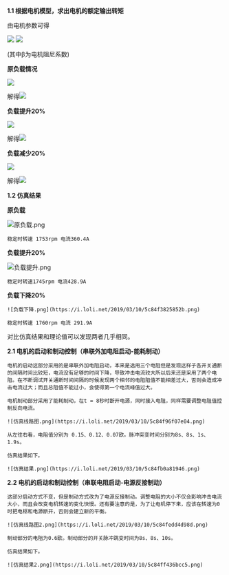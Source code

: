 
**1.1 根据电机模型，求出电机的额定输出转矩**

由电机参数可得

<img src="http://chart.googleapis.com/chart?cht=tx&chl= $$    U = I_aR_a + K\omega$$" style="border:none;">

<img src="http://chart.googleapis.com/chart?cht=tx&chl= $$    T_m-T_l = \beta\omega$$" style="border:none;">

(其中β为电机阻尼系数)

**原负载情况**

<img src="http://chart.googleapis.com/chart?cht=tx&chl= $$    T_l = 420N \cdot \,M$$" style="border:none;">
    
解得<img src="http://chart.googleapis.com/chart?cht=tx&chl= $$    \omega = 183.52rad/s  n = 1752.6rpm  I_a = 360.385A   T_m = 441.47NM$$" style="border:none;">
  
**负载提升20%**

<img src="http://chart.googleapis.com/chart?cht=tx&chl= $$    T_l = 504N \cdot \,M$$" style="border:none;">

解得<img src="http://chart.googleapis.com/chart?cht=tx&chl= $$    \omega = 182.71.52rad/s  n = 1744.9rpm  I_a = 428.88A$$" style="border:none;">
   
**负载减少20%**

<img src="http://chart.googleapis.com/chart?cht=tx&chl= $$    T_l = 336N \cdot \,M$$" style="border:none;">

解得<img src="http://chart.googleapis.com/chart?cht=tx&chl= $$    \omega = 184.32rad/s  n = 1760.3rpm  I_a = 291.89A$$" style="border:none;">
   
**1.2 仿真结果**

**原负载**

![原负载.png](https://i.loli.net/2019/03/10/5c84f22e54e48.png)
    
    稳定时转速 1753rpm 电流360.4A
    
**负载提升20%**

![负载提升.png](https://i.loli.net/2019/03/10/5c84f2ed8af84.png)
    
    稳定时转速1745rpm 电流428.9A
    
**负载下降20%**

    ![负载下降.png](https://i.loli.net/2019/03/10/5c84f3825852b.png)
    
    稳定时转速 1760rpm 电流 291.9A
    
对比仿真结果和理论值可以发现两者几乎相同。

**2.1 电机的启动和制动控制（串联外加电阻启动-能耗制动）**

    电机的启动这部分采用的是串联外加电阻启动，本来是选用三个电阻但是发现这样子各开关通断的间隔时间比较短，电流没有足够的时间下降，导致冲击电流较大所以后来还是采用了两个电阻。在不断调试开关通断时间间隔的时候发现两个相邻的电阻阻值不能相差过大，否则会造成冲击电流过大；而且总阻值不能过小，会使得第一个电流峰值过大。

    电机制动部分采用了能耗制动，在t = 8秒时断开电源，同时接入电阻，同样需要调整电阻值控制反向电流。
    
    ![仿真线路图.png](https://i.loli.net/2019/03/10/5c84f96f07e04.png)
    
    从左往右看，电阻值分别为 0.15、0.12、0.07欧。脉冲突变时间分别为8s、8s、1s、1.9s。
    
    仿真结果如下。
    
    ![仿真结果.png](https://i.loli.net/2019/03/10/5c84fb0a81946.png)
    
**2.2 电机的启动和制动控制（串联电阻启动-电源反接制动）**

    这部分启动方式不变，但是制动方式改为了电源反接制动。调整电阻的大小不仅会影响冲击电流大小，而且会改变电机转速的变化快慢。还有要注意的是，为了让电机停下来，应该在转速为0时把电枢和电源断开，否则会建立新的平衡。

    ![仿真线路图2.png](https://i.loli.net/2019/03/10/5c84fedd4d98d.png)
    
    制动部分的电阻为0.6欧。制动部分的开关脉冲跳变时间为8s、8s、10s。
    
    仿真结果如下。
    
    ![仿真结果2.png](https://i.loli.net/2019/03/10/5c84ff436bcc5.png)
